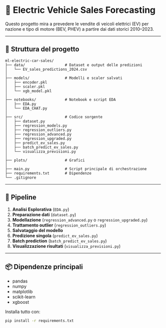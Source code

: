 # 🔋 Electric Vehicle Sales Forecasting

Questo progetto mira a prevedere le vendite di veicoli elettrici (EV) per nazione e tipo di motore (BEV, PHEV) a partire dai dati storici 2010–2023.

---

## 📁 Struttura del progetto

```
ml-electric-car-sales/
├── data/                  # Dataset e output delle predizioni
│   └── EV_sales_predictions_2024.csv
│
├── models/                # Modelli e scaler salvati
│   ├── encoder.pkl
│   ├── scaler.pkl
│   └── xgb_model.pkl
│
├── notebooks/             # Notebook e script EDA
│   ├── EDA.py
│   └── EDA_CHAT.py
│
├── src/                   # Codice sorgente
│   ├── dataset.py
│   ├── regression_models.py
│   ├── regression_outliers.py
│   ├── regression_advanced.py
│   ├── regression_upgraded.py
│   ├── predict_ev_sales.py
│   ├── batch_predict_ev_sales.py
│   └── visualizza_previsioni.py
│
├── plots/                 # Grafici
│
├── main.py                # Script principale di orchestrazione
├── requirements.txt       # Dipendenze
└── .gitignore
```

---

## 🚀 Pipeline

1. **Analisi Esplorativa** (`EDA.py`)
2. **Preparazione dati** (`dataset.py`)
3. **Modellazione** (`regression_advanced.py` o `regression_upgraded.py`)
4. **Trattamento outlier** (`regression_outliers.py`)
5. **Salvataggio del modello**
6. **Predizione singola** (`predict_ev_sales.py`)
7. **Batch prediction** (`batch_predict_ev_sales.py`)
8. **Visualizzazione risultati** (`visualizza_previsioni.py`)

---

## 📦 Dipendenze principali

- pandas
- numpy
- matplotlib
- scikit-learn
- xgboost

Installa tutto con:

```bash
pip install -r requirements.txt
```
